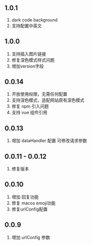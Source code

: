 <!--
 * @Author: chenzhongsheng
 * @Date: 2023-02-18 00:52:32
 * @Description: Coding something
-->
## 1.0.1

1. dark code background
2. 支持配置中英文

## 1.0.0

1. 支持插入图片链接
2. 修复深色模式样式问题
3. 增加version字段


## 0.0.14

1. 开放使用权限，无需任何配置
2. 支持深色模式，适配网站原有深色模式
3. 修复 npm 引入问题
4. 支持 vue 组件引用

## 0.0.13 

1. 增加 dataHandler 配置 可修改请求参数

## 0.0.11 - 0.0.12

1. 修复版本

## 0.0.10

1. 增加 回复功能
2. 修复 macos emoji功能
3. 修复urlConfig配置

## 0.0.9 

1. 增加 urlConfig 参数

